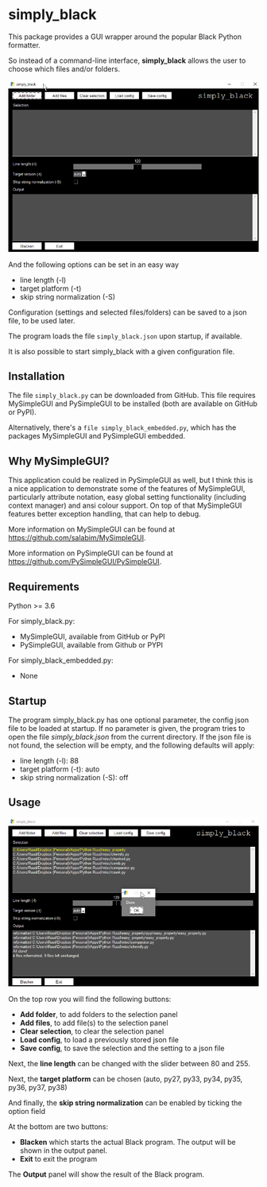 # simply_black
This package provides a GUI wrapper around the popular Black Python formatter.

So instead of a command-line interface, **simply_black** allows the user to choose which files and/or folders.

![image1](images/Image1.png)

And the following options can be set in an easy way
- line length (-l)
- target platform (-t)
- skip string normalization (-S)

Configuration (settings and selected files/folders) can be saved to a json file, to
be used later.

The program loads the file `simply_black.json` upon startup, if available.

It is also possible to start simply_black with a given configuration file.

Installation
------------
The file `simply_black.py` can be downloaded from GitHub. This file requires MySimpleGUI and PySimpleGUI to be installed (both are available on GitHub or PyPI).

Alternatively, there's a `file simply_black_embedded.py`, which has the packages MySimpleGUI and PySimpleGUI embedded.

Why MySimpleGUI?
----------------
This application could be realized in PySimpleGUI as well, but I think this is a nice application to demonstrate some
of the features of MySimpleGUI, particularly attribute notation, easy global setting functionality (including context manager) and ansi colour support.
On top of that MySimpleGUI features better exception handling, that can help to debug.

More information on MySimpleGUI can be found at https://github.com/salabim/MySimpleGUI.

More information on PySimpleGUI can be found at https://github.com/PySimpleGUI/PySimpleGUI.


Requirements
------------
Python >= 3.6

For simply_black.py:
- MySimpleGUI, available from GitHub or PyPI
- PySimpleGUI, available from Github or PYPI

For simply_black_embedded.py:
- None

Startup
-------
The program simply_black.py has one optional parameter, the config json file to be loaded at startup.
If no parameter is given, the program tries to open the file *simply_black.json* from the current directory.
If the json file is not found, the selection will be empty, and the following defaults will apply:

- line length (-l): 88
- target platform (-t): auto
- skip string normalization (-S): off

Usage 
-----

![image2](images/Image2.png)

On the top row you will find the following buttons:

- **Add folder**, to add folders to the selection panel 
- **Add files**, to add file(s) to the selection panel
- **Clear selection**, to clear the selection panel
- **Load config**, to load a previously stored json file
- **Save config**, to save the selection and the setting to a json file

Next, the **line length** can be changed with the slider between 80 and 255.

Next, the **target platform** can be chosen (auto, py27, py33, py34, py35, py36, py37, py38)

And finally, the **skip string normalization** can be enabled by ticking the option field

At the bottom are two buttons:
 - **Blacken** which starts the actual Black program. The output will be shown in the output panel.
 - **Exit** to exit the program
 
The **Output** panel will show the result of the Black program.

